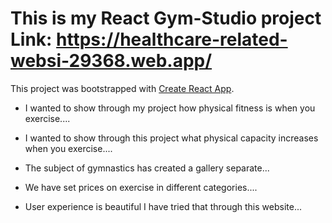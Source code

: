 # This is my React Gym-Studio project Link: https://healthcare-related-websi-29368.web.app/

This project was bootstrapped with [Create React App](https://github.com/Programming-Hero-Web-Course3/healthcare-related-website-SumonShakder.git).


* I wanted to show through my project how physical fitness is when you exercise....

* I wanted to show through this project what physical capacity increases when you exercise....

* The subject of gymnastics has created a gallery separate...

* We have set prices on exercise in different categories....

* User experience is beautiful I have tried that through this website...